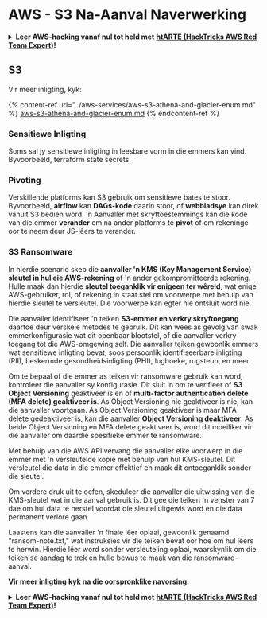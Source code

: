 # AWS - S3 Na-Aanval Naverwerking

<details>

<summary><strong>Leer AWS-hacking vanaf nul tot held met</strong> <a href="https://training.hacktricks.xyz/courses/arte"><strong>htARTE (HackTricks AWS Red Team Expert)</strong></a><strong>!</strong></summary>

Ander maniere om HackTricks te ondersteun:

* As jy jou **maatskappy geadverteer wil sien in HackTricks** of **HackTricks in PDF wil aflaai**, kyk na die [**SUBSCRIPTION PLANS**](https://github.com/sponsors/carlospolop)!
* Kry die [**amptelike PEASS & HackTricks swag**](https://peass.creator-spring.com)
* Ontdek [**The PEASS Family**](https://opensea.io/collection/the-peass-family), ons versameling eksklusiewe [**NFTs**](https://opensea.io/collection/the-peass-family)
* **Sluit aan by die** 💬 [**Discord-groep**](https://discord.gg/hRep4RUj7f) of die [**telegram-groep**](https://t.me/peass) of **volg** ons op **Twitter** 🐦 [**@hacktricks_live**](https://twitter.com/hacktricks_live)**.**
* **Deel jou hacktruuks deur PR's in te dien by die** [**HackTricks**](https://github.com/carlospolop/hacktricks) en [**HackTricks Cloud**](https://github.com/carlospolop/hacktricks-cloud) github-opslag.

</details>

## S3

Vir meer inligting, kyk:

{% content-ref url="../aws-services/aws-s3-athena-and-glacier-enum.md" %}
[aws-s3-athena-and-glacier-enum.md](../aws-services/aws-s3-athena-and-glacier-enum.md)
{% endcontent-ref %}

### Sensitiewe Inligting

Soms sal jy sensitiewe inligting in leesbare vorm in die emmers kan vind. Byvoorbeeld, terraform state secrets.

### Pivoting

Verskillende platforms kan S3 gebruik om sensitiewe bates te stoor. Byvoorbeeld, **airflow** kan **DAGs-kode** daarin stoor, of **webbladsye** kan direk vanuit S3 bedien word. 'n Aanvaller met skryftoestemmings kan die kode van die emmer **verander** om na ander platforms te **pivot** of om rekeninge oor te neem deur JS-lêers te verander.

### S3 Ransomware

In hierdie scenario skep die **aanvaller 'n KMS (Key Management Service) sleutel in hul eie AWS-rekening** of 'n ander gekompromitteerde rekening. Hulle maak dan hierdie **sleutel toeganklik vir enigeen ter wêreld**, wat enige AWS-gebruiker, rol, of rekening in staat stel om voorwerpe met behulp van hierdie sleutel te versleutel. Die voorwerpe kan egter nie ontsluit word nie.

Die aanvaller identifiseer 'n teiken **S3-emmer en verkry skryftoegang** daartoe deur verskeie metodes te gebruik. Dit kan wees as gevolg van swak emmerkonfigurasie wat dit openbaar blootstel, of die aanvaller verkry toegang tot die AWS-omgewing self. Die aanvaller teiken gewoonlik emmers wat sensitiewe inligting bevat, soos persoonlik identifiseerbare inligting (PII), beskermde gesondheidsinligting (PHI), logboeke, rugsteun, en meer.

Om te bepaal of die emmer as teiken vir ransomware gebruik kan word, kontroleer die aanvaller sy konfigurasie. Dit sluit in om te verifieer of **S3 Object Versioning** geaktiveer is en of **multi-factor authentication delete (MFA delete) geaktiveer is**. As Object Versioning nie geaktiveer is nie, kan die aanvaller voortgaan. As Object Versioning geaktiveer is maar MFA delete gedeaktiveer is, kan die aanvaller **Object Versioning deaktiveer**. As beide Object Versioning en MFA delete geaktiveer is, word dit moeiliker vir die aanvaller om daardie spesifieke emmer te ransomware.

Met behulp van die AWS API vervang die aanvaller elke voorwerp in die emmer met 'n versleutelde kopie met behulp van hul KMS-sleutel. Dit versleutel die data in die emmer effektief en maak dit ontoeganklik sonder die sleutel.

Om verdere druk uit te oefen, skeduleer die aanvaller die uitwissing van die KMS-sleutel wat in die aanval gebruik is. Dit gee die teiken 'n venster van 7 dae om hul data te herstel voordat die sleutel uitgewis word en die data permanent verlore gaan.

Laastens kan die aanvaller 'n finale lêer oplaai, gewoonlik genaamd "ransom-note.txt," wat instruksies vir die teiken bevat oor hoe om hul lêers te herwin. Hierdie lêer word sonder versleuteling oplaai, waarskynlik om die teiken se aandag te trek en hulle bewus te maak van die ransomware-aanval.

**Vir meer inligting** [**kyk na die oorspronklike navorsing**](https://rhinosecuritylabs.com/aws/s3-ransomware-part-1-attack-vector/)**.**

<details>

<summary><strong>Leer AWS-hacking vanaf nul tot held met</strong> <a href="https://training.hacktricks.xyz/courses/arte"><strong>htARTE (HackTricks AWS Red Team Expert)</strong></a><strong>!</strong></summary>

Ander maniere om HackTricks te ondersteun:

* As jy jou **maatskappy geadverteer wil sien in HackTricks** of **HackTricks in PDF wil aflaai**, kyk na die [**SUBSCRIPTION PLANS**](https://github.com/sponsors/carlospolop)!
* Kry die [**amptelike PEASS & HackTricks swag**](https://peass.creator-spring.com)
* Ontdek [**The PEASS Family**](https://opensea.io/collection/the-peass-family), ons versameling eksklusiewe [**NFTs**](https://opensea.io/collection/the-peass-family)
* **Sluit aan by die** 💬 [**Discord-groep**](https://discord.gg/hRep4RUj7f) of die [**telegram-groep**](https://t.me/peass) of **volg** ons op **Twitter** 🐦 [**@hacktricks_live**](https://twitter.com/hacktricks_live)**.**
* **Deel jou hacktruuks deur PR's in te dien by die** [**HackTricks**](https://github.com/carlospolop/hacktricks) en [**HackTricks Cloud**](https://github.com/carlospolop/hacktricks-cloud) github-opslag.

</details>
